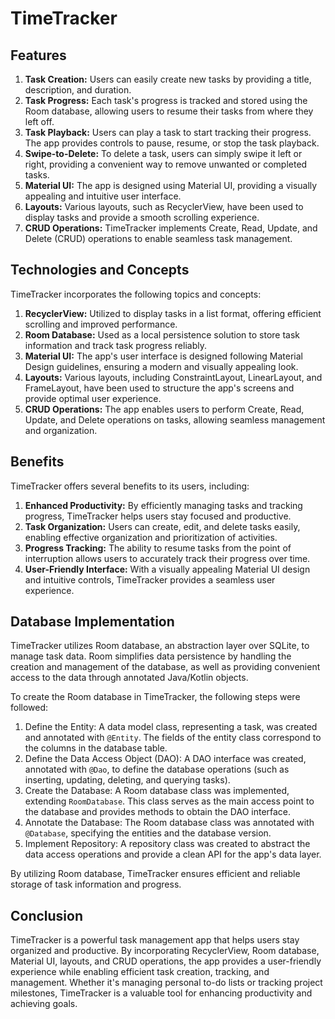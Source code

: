 # TimeTracker

## Features

1. **Task Creation:** Users can easily create new tasks by providing a title, description, and duration.
2. **Task Progress:** Each task's progress is tracked and stored using the Room database, allowing users to resume their tasks from where they left off.
3. **Task Playback:** Users can play a task to start tracking their progress. The app provides controls to pause, resume, or stop the task playback.
4. **Swipe-to-Delete:** To delete a task, users can simply swipe it left or right, providing a convenient way to remove unwanted or completed tasks.
5. **Material UI:** The app is designed using Material UI, providing a visually appealing and intuitive user interface.
6. **Layouts:** Various layouts, such as RecyclerView, have been used to display tasks and provide a smooth scrolling experience.
7. **CRUD Operations:** TimeTracker implements Create, Read, Update, and Delete (CRUD) operations to enable seamless task management.

## Technologies and Concepts

TimeTracker incorporates the following topics and concepts:

1. **RecyclerView:** Utilized to display tasks in a list format, offering efficient scrolling and improved performance.
2. **Room Database:** Used as a local persistence solution to store task information and track task progress reliably.
3. **Material UI:** The app's user interface is designed following Material Design guidelines, ensuring a modern and visually appealing look.
4. **Layouts:** Various layouts, including ConstraintLayout, LinearLayout, and FrameLayout, have been used to structure the app's screens and provide optimal user experience.
5. **CRUD Operations:** The app enables users to perform Create, Read, Update, and Delete operations on tasks, allowing seamless management and organization.

## Benefits

TimeTracker offers several benefits to its users, including:

1. **Enhanced Productivity:** By efficiently managing tasks and tracking progress, TimeTracker helps users stay focused and productive.
2. **Task Organization:** Users can create, edit, and delete tasks easily, enabling effective organization and prioritization of activities.
3. **Progress Tracking:** The ability to resume tasks from the point of interruption allows users to accurately track their progress over time.
4. **User-Friendly Interface:** With a visually appealing Material UI design and intuitive controls, TimeTracker provides a seamless user experience.

## Database Implementation

TimeTracker utilizes Room database, an abstraction layer over SQLite, to manage task data. Room simplifies data persistence by handling the creation and management of the database, as well as providing convenient access to the data through annotated Java/Kotlin objects.

To create the Room database in TimeTracker, the following steps were followed:

1. Define the Entity: A data model class, representing a task, was created and annotated with `@Entity`. The fields of the entity class correspond to the columns in the database table.
2. Define the Data Access Object (DAO): A DAO interface was created, annotated with `@Dao`, to define the database operations (such as inserting, updating, deleting, and querying tasks).
3. Create the Database: A Room database class was implemented, extending `RoomDatabase`. This class serves as the main access point to the database and provides methods to obtain the DAO interface.
4. Annotate the Database: The Room database class was annotated with `@Database`, specifying the entities and the database version.
5. Implement Repository: A repository class was created to abstract the data access operations and provide a clean API for the app's data layer.

By utilizing Room database, TimeTracker ensures efficient and reliable storage of task information and progress.

## Conclusion

TimeTracker is a powerful task management app that helps users stay organized and productive. By incorporating RecyclerView, Room database, Material UI, layouts, and CRUD operations, the app provides a user-friendly experience while enabling efficient task creation, tracking, and management. Whether it's managing personal to-do lists or tracking project milestones, TimeTracker is a valuable tool for enhancing productivity and achieving goals.
